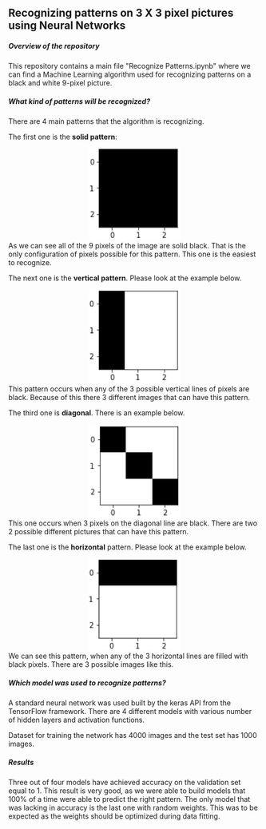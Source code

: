 ## Recognizing patterns on 3 X 3 pixel pictures using Neural Networks

##### Overview of the repository
This repository contains a main file "Recognize Patterns.ipynb" where we can find a Machine Learning algorithm used for recognizing patterns on a black and white 9-pixel picture.

##### What kind of patterns will be recognized?
There are 4 main patterns that the algorithm is recognizing.

The first one is the <b>solid pattern</b>:
<center><img src="Patterns_Examples\Solid pattern.png"></center>
As we can see all of the 9 pixels of the image are solid black. That is the only configuration of pixels possible for this pattern. This one is the easiest to recognize.

The next one is the <b>vertical pattern</b>. Please look at the example below.
<center><img src="Patterns_Examples\Vertical pattern.png"></center>
This pattern occurs when any of the 3 possible vertical lines of pixels are black. Because of this there 3 different images that can have this pattern.

The third one is <b>diagonal</b>. There is an example below.
<center><img src="Patterns_Examples\Diagonal pattern.png"></center>
This one occurs when 3 pixels on the diagonal line are black. There are two 2 possible different pictures that can have this pattern.

The last one is the <b>horizontal</b> pattern. Please look at the example below.
<center><img src="Patterns_Examples\Horizontal pattern.png"></center>
We can see this pattern, when any of the 3 horizontal lines are filled with black pixels. There are 3 possible images like this.

##### Which model was used to recognize patterns?

A standard neural network was used built by the keras API from the TensorFlow framework. There are 4 different models with various number of hidden layers and activation functions.

Dataset for training the network has 4000 images and the test set has 1000 images.

##### Results
Three out of four models have achieved accuracy on the validation set equal to 1. This result is very good, as we were able to build models that 100% of a time were able to predict the right pattern. The only model that was lacking in accuracy is the last one with random weights. This was to be expected as the weights should be optimized during data fitting.
